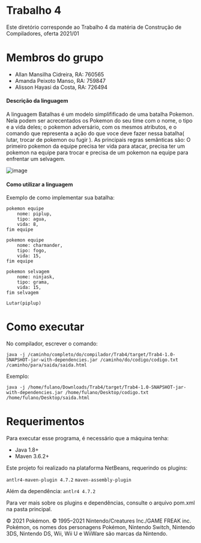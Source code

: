 # Trabalho 4

Este diretório corresponde ao Trabalho 4 da matéria de Construção de Compiladores, oferta 2021/01

# Membros do grupo

- Allan Mansilha Cidreira, RA: 760565
- Amanda Peixoto Manso, RA: 759847
- Alisson Hayasi da Costa, RA: 726494

#### Descrição da linguagem

A linguagem Batalhas é um modelo simplifificado de uma batalha Pokemon. Nela podem ser acrecentados os Pokemon do seu time com o nome, o tipo e a vida deles; o pokemon adversário, com os mesmos atributos, e o comando que representa a ação do que voce deve fazer nessa batalha( lutar, trocar de pokemon ou fugir ). As principais regras semânticas são: O primeiro pokemon da equipe precisa ter vida para atacar, precisa ter um pokemon na equipe para trocar e precisa de um pokemon na equipe para enfrentar um selvagem. 

![image](https://user-images.githubusercontent.com/40667726/143663194-f61e1d46-b0bb-4c80-aa51-593931359b83.png)


#### Como utilizar a linguagem

Exemplo de como implementar sua batalha:
```
pokemon equipe
    nome: piplup,    
    tipo: agua,
    vida: 8,
fim equipe

pokemon equipe
    nome: charmander,
    tipo: fogo,
    vida: 15,
fim equipe

pokemon selvagem
    nome: ninjask,    
    tipo: grama,
    vida: 15,
fim selvagem

Lutar(piplup)
```
# Como executar

No compilador, escrever o comando:
```
java -j /caminho/completo/do/compilador/Trab4/target/Trab4-1.0-SNAPSHOT-jar-with-dependencies.jar /caminho/do/codigo/codigo.txt /caminho/para/saida/saida.html
```

Exemplo:

```
java -j /home/fulano/Downloads/Trab4/target/Trab4-1.0-SNAPSHOT-jar-with-dependencies.jar /home/fulano/Desktop/codigo.txt /home/fulano/Desktop/saida.html
```


# Requerimentos

Para executar esse programa, é necessário que a máquina tenha:

- Java 1.8+
- Maven 3.6.2+

Este projeto foi realizado na plataforma NetBeans, requerindo os plugins:

`antlr4-maven-plugin 4.7.2`
`maven-assembly-plugin` 

Além da dependência:
`antlr4 4.7.2`

Para ver mais sobre os plugins e dependências, consulte o arquivo pom.xml na pasta principal.

© 2021 Pokémon. © 1995–2021 Nintendo/Creatures Inc./GAME FREAK inc. Pokémon, os nomes dos personagens Pokémon, Nintendo Switch, Nintendo 3DS, Nintendo DS, Wii, Wii U e WiiWare são marcas da Nintendo.

